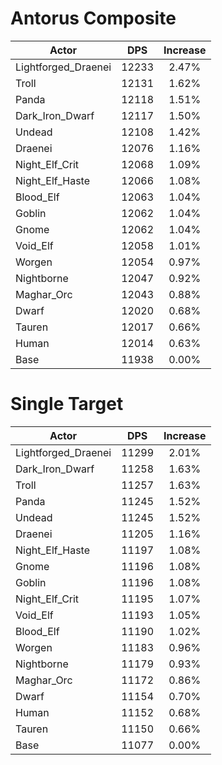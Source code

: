 # Antorus Composite
| Actor | DPS | Increase |
|---|:---:|:---:|
|Lightforged_Draenei|12233|2.47%|
|Troll|12131|1.62%|
|Panda|12118|1.51%|
|Dark_Iron_Dwarf|12117|1.50%|
|Undead|12108|1.42%|
|Draenei|12076|1.16%|
|Night_Elf_Crit|12068|1.09%|
|Night_Elf_Haste|12066|1.08%|
|Blood_Elf|12063|1.04%|
|Goblin|12062|1.04%|
|Gnome|12062|1.04%|
|Void_Elf|12058|1.01%|
|Worgen|12054|0.97%|
|Nightborne|12047|0.92%|
|Maghar_Orc|12043|0.88%|
|Dwarf|12020|0.68%|
|Tauren|12017|0.66%|
|Human|12014|0.63%|
|Base|11938|0.00%|

# Single Target
| Actor | DPS | Increase |
|---|:---:|:---:|
|Lightforged_Draenei|11299|2.01%|
|Dark_Iron_Dwarf|11258|1.63%|
|Troll|11257|1.63%|
|Panda|11245|1.52%|
|Undead|11245|1.52%|
|Draenei|11205|1.16%|
|Night_Elf_Haste|11197|1.08%|
|Gnome|11196|1.08%|
|Goblin|11196|1.08%|
|Night_Elf_Crit|11195|1.07%|
|Void_Elf|11193|1.05%|
|Blood_Elf|11190|1.02%|
|Worgen|11183|0.96%|
|Nightborne|11179|0.93%|
|Maghar_Orc|11172|0.86%|
|Dwarf|11154|0.70%|
|Human|11152|0.68%|
|Tauren|11150|0.66%|
|Base|11077|0.00%|
